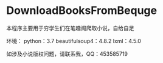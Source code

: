 # DownloadBooksFromBequge
本程序主要用于穷学生们在笔趣阁爬取小说，自给自足

环境：
python：3.7
beautifulsoup4：4.8.2
lxml：4.5.0

如涉及小说版权问题，请联系我，QQ：453585719
